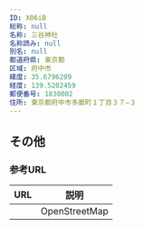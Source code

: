 ```yaml
---
ID: X06iB
総称: null
名称: 三谷神社
名称読み: null
別名: null
都道府県: 東京都
区域: 府中市
緯度: 35.6796209
経度: 139.5202459
郵便番号: 1830002
住所: 東京都府中市多磨町１丁目３７−３
---
```


## その他

### 参考URL

| URL | 説明          |
| --- | ------------- |
|     | OpenStreetMap |
